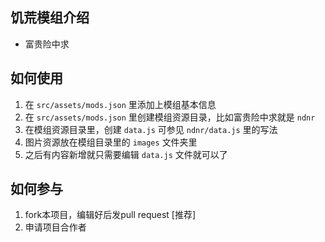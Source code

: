 ## 饥荒模组介绍

- 富贵险中求

## 如何使用

1. 在 `src/assets/mods.json` 里添加上模组基本信息
2. 在 `src/assets/mods.json` 里创建模组资源目录，比如富贵险中求就是 `ndnr`
3. 在模组资源目录里，创建 `data.js` 可参见 `ndnr/data.js` 里的写法
4. 图片资源放在模组目录里的 `images` 文件夹里
5. 之后有内容新增就只需要编辑 `data.js` 文件就可以了

## 如何参与

1. fork本项目，编辑好后发pull request [推荐]
2. 申请项目合作者
